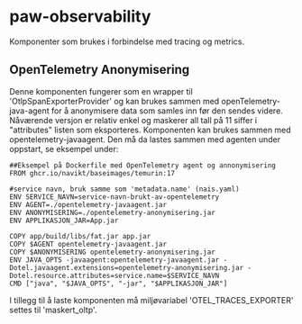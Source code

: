 # paw-observability
Komponenter som brukes i forbindelse med tracing og metrics.

## OpenTelemetry Anonymisering
Denne komponenten fungerer som en wrapper til 'OtlpSpanExporterProvider' og kan brukes sammen med openTelemetry-java-agent for å anonymisere data som samles inn før den sendes videre. Nåværende versjon er relativ enkel og maskerer all tall på 11 siffer i "attributes" listen som eksporteres.
Komponenten kan brukes sammen med opentelemetry-javaagent. Den må da lastes sammen med agenten under oppstart, se eksempel under:
```
##Eksempel på Dockerfile med OpenTelemetry agent og annonymisering
FROM ghcr.io/navikt/baseimages/temurin:17

#service navn, bruk samme som 'metadata.name' (nais.yaml)
ENV SERVICE_NAVN=service-navn-brukt-av-opentelemetry
ENV AGENT=./opentelemetry-javaagent.jar
ENV ANONYMISERING=./opentelemetry-anonymisering.jar
ENV APPLIKASJON_JAR=App.jar

COPY app/build/libs/fat.jar app.jar
COPY $AGENT opentelemetry-javaagent.jar
COPY $ANONYMISERING opentelemetry-anonymisering.jar
ENV JAVA_OPTS -javaagent:opentelemetry-javaagent.jar -Dotel.javaagent.extensions=opentelemetry-anonymisering.jar -Dotel.resource.attributes=service.name=$SERVICE_NAVN
CMD ["java", "$JAVA_OPTS", "-jar", "$APPLIKASJON_JAR"]
```

I tillegg til å laste komponenten må miljøvariabel 'OTEL_TRACES_EXPORTER' settes til 'maskert_oltp'.
